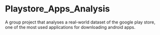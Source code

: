 # Playstore_Apps_Analysis
A group project that analyses  a real-world dataset of the google play store, one of the most used applications for downloading android apps.
